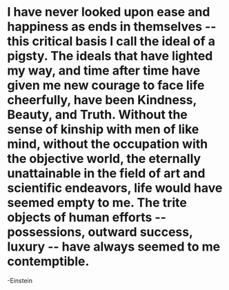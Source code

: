 ---
---
# I have never looked upon ease and happiness as ends in themselves -- this critical basis I call the ideal of a pigsty. The ideals that have lighted my way, and time after time have given me new courage to face life cheerfully, have been Kindness, Beauty, and Truth. Without the sense of kinship with men of like mind, without the occupation with the objective world, the eternally unattainable in the field of art and scientific endeavors, life would have seemed empty to me. The trite objects of human efforts -- possessions, outward success, luxury -- have always seemed to me contemptible.

\-Einstein
